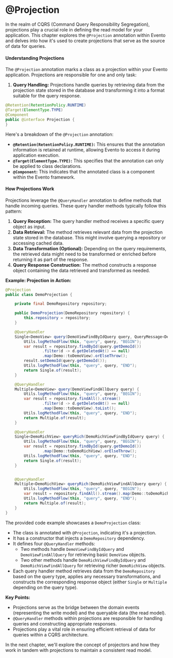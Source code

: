 # @Projection

In the realm of CQRS (Command Query Responsibility Segregation), projections play a crucial role in defining the read model for your application. This chapter explores the `@Projection` annotation within Evento and delves into how it's used to create projections that serve as the source of data for queries.

#### Understanding Projections

The `@Projection` annotation marks a class as a projection within your Evento application. Projections are responsible for one and only task:

1. **Query Handling:** Projections handle queries by retrieving data from the projection state stored in the database and transforming it into a format suitable for the query response.

```java
@Retention(RetentionPolicy.RUNTIME)
@Target(ElementType.TYPE)
@Component
public @interface Projection {
}
```

Here's a breakdown of the `@Projection` annotation:

* **`@Retention(RetentionPolicy.RUNTIME)`:** This ensures that the annotation information is retained at runtime, allowing Evento to access it during application execution.
* **`@Target(ElementType.TYPE)`:** This specifies that the annotation can only be applied to class declarations.
* **`@Component`:** This indicates that the annotated class is a component within the Evento framework.

#### How Projections Work

Projections leverage the `@QueryHandler` annotation to define methods that handle incoming queries. These query handler methods typically follow this pattern:

1. **Query Reception:** The query handler method receives a specific query object as input.
2. **Data Retrieval:** The method retrieves relevant data from the projection state stored in the database. This might involve querying a repository or accessing cached data.
3. **Data Transformation (Optional):** Depending on the query requirements, the retrieved data might need to be transformed or enriched before returning it as part of the response.
4. **Query Response Construction:** The method constructs a response object containing the data retrieved and transformed as needed.

**Example: Projection in Action:**

```java
@Projection
public class DemoProjection {

    private final DemoRepository repository;

    public DemoProjection(DemoRepository repository) {
        this.repository = repository;
    }

    @QueryHandler
    Single<DemoView> query(DemoViewFindByIdQuery query, QueryMessage<DemoViewFindByIdQuery> queryMessage) {
        Utils.logMethodFlow(this, "query", query, "BEGIN");
        var result = repository.findById(query.getDemoId())
                .filter(d -> d.getDeletedAt() == null)
                .map(Demo::toDemoView).orElseThrow();
        result.setDemoId(query.getDemoId());
        Utils.logMethodFlow(this, "query", query, "END");
        return Single.of(result);
    }

    @QueryHandler
    Multiple<DemoView> query(DemoViewFindAllQuery query) {
        Utils.logMethodFlow(this, "query", query, "BEGIN");
        var result = repository.findAll().stream()
                .filter(d -> d.getDeletedAt() == null)
                .map(Demo::toDemoView).toList();
        Utils.logMethodFlow(this, "query", query, "END");
        return Multiple.of(result);
    }

    @QueryHandler
    Single<DemoRichView> queryRich(DemoRichViewFindByIdQuery query) {
        Utils.logMethodFlow(this, "query", query, "BEGIN");
        var result = repository.findById(query.getDemoId())
                .map(Demo::toDemoRichView).orElseThrow();
        Utils.logMethodFlow(this, "query", query, "END");
        return Single.of(result);
    }


    @QueryHandler
    Multiple<DemoRichView> queryRich(DemoRichViewFindAllQuery query) {
        Utils.logMethodFlow(this, "query", query, "BEGIN");
        var result = repository.findAll().stream().map(Demo::toDemoRichView).toList();
        Utils.logMethodFlow(this, "query", query, "END");
        return Multiple.of(result);
    }
}
```

The provided code example showcases a `DemoProjection` class:

* The class is annotated with `@Projection`, indicating it's a projection.
* It has a constructor that injects a `DemoRepository` dependency.
* It defines four `@QueryHandler` methods:
  * Two methods handle `DemoViewFindByIdQuery` and `DemoViewFindAllQuery` for retrieving basic `DemoView` objects.
  * Two other methods handle `DemoRichViewFindByIdQuery` and `DemoRichViewFindAllQuery` for retrieving richer `DemoRichView` objects.
* Each query handler method retrieves data from the `DemoRepository` based on the query type, applies any necessary transformations, and constructs the corresponding response object (either `Single` or `Multiple` depending on the query type).

**Key Points:**

* Projections serve as the bridge between the domain events (representing the write model) and the queryable data (the read model).
* `@QueryHandler` methods within projections are responsible for handling queries and constructing appropriate responses.
* Projections play a vital role in ensuring efficient retrieval of data for queries within a CQRS architecture.

In the next chapter, we'll explore the concept of projectors and how they work in tandem with projections to maintain a consistent read model.
